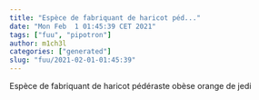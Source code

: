 ```yaml
---
title: "Espèce de fabriquant de haricot péd..."
date: "Mon Feb  1 01:45:39 CET 2021"
tags: ["fuu", "pipotron"]
author: m1ch3l
categories: ["generated"]
slug: "fuu/2021-02-01-01:45:39"
---
```


Espèce de fabriquant de haricot pédéraste obèse orange de jedi
